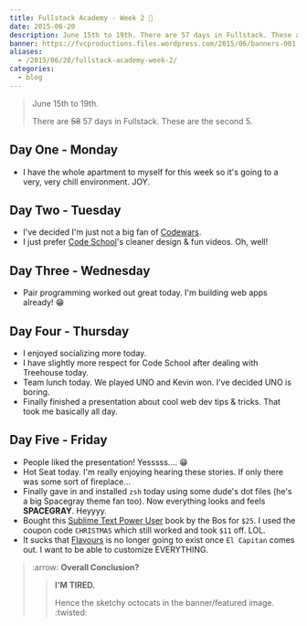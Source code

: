 ```yaml
---
title: Fullstack Academy - Week 2 👬
date: 2015-06-20
description: June 15th to 19th. There are 57 days in Fullstack. These are the second 5.
banner: https://fvcproductions.files.wordpress.com/2015/06/banners-001.jpg
aliases:
  - /2015/06/20/fullstack-academy-week-2/
categories:
  - blog
---
```


> June 15th to 19th.
>
> There are ~~58~~ 57 days in Fullstack. These are the second 5.

## Day One - Monday

- I have the whole apartment to myself for this week so it's going to a very, very chill environment. JOY.

## Day Two - Tuesday

- I've decided I'm just not a big fan of [Codewars](https://codewars.com 'Codewars').
- I just prefer [Code School](https://codeschool.com 'Code School')'s cleaner design & fun videos. Oh, well!

## Day Three - Wednesday

- Pair programming worked out great today. I'm building web apps already! 😁

## Day Four - Thursday

- I enjoyed socializing more today.
- I have slightly more respect for Code School after dealing with Treehouse today.
- Team lunch today. We played UNO and Kevin won. I've decided UNO is boring.
- Finally finished a presentation about cool web dev tips & tricks. That took me basically all day.

## Day Five - Friday

- People liked the presentation! Yesssss.... :grin:
- Hot Seat today. I'm really enjoying hearing these stories. If only there was some sort of fireplace...
- Finally gave in and installed `zsh` today using some dude's dot files (he's a big Spacegray theme fan too). Now everything looks and feels **SPACEGRAY**. Heyyyy.
- Bought this [Sublime Text Power User](https://sublimetextbook.com/ 'ST3 Power User') book by the Bos for `$25`. I used the coupon code `CHRISTMAS` which still worked and took `$11` off. LOL.
- It sucks that [Flavours](https://flavours.interacto.net/ 'Flavours') is no longer going to exist once `El Capitan` comes out. I want to be able to customize EVERYTHING.

> :arrow: **Overall Conclusion?**
>
> > **I'M TIRED.**
> >
> > Hence the sketchy octocats in the banner/featured image. :twisted:
